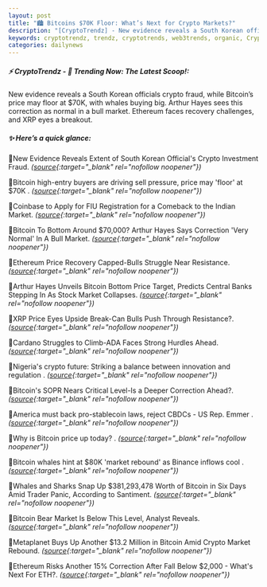```yaml
---
layout: post
title: "🏙️ Bitcoins $70K Floor: What’s Next for Crypto Markets?"
description: "[CryptoTrendz] - New evidence reveals a South Korean officials crypto fraud, while Bitcoin’s price may floor at $70K, with whales buying big. Arthur Hayes sees this correction as normal in a bull market. Ethereum faces recovery challenges, and XRP eyes a breakout."
keywords: cryptotrendz, trendz, cryptotrends, web3trends, organic, Crypto, Binance, Market, Analyst, Bitcoin
categories: dailynews
---
```


##### ⚡ CryptoTrendz - 📌 *Trending Now: The Latest Scoop!:*

New evidence reveals a South Korean officials crypto fraud, while Bitcoin’s price may floor at $70K, with whales buying big. Arthur Hayes sees this correction as normal in a bull market. Ethereum faces recovery challenges, and XRP eyes a breakout.

##### ✨ *Here’s a quick glance:*


🔹New Evidence Reveals Extent of South Korean Official's Crypto Investment Fraud. *([source](https://s.avyag.com/vefx){:target="_blank" rel="nofollow noopener"})*

🔹Bitcoin high-entry buyers are driving sell pressure, price may 'floor' at $70K . *([source](https://s.avyag.com/i5qd){:target="_blank" rel="nofollow noopener"})*

🔹Coinbase to Apply for FIU Registration for a Comeback to the Indian Market. *([source](https://s.avyag.com/r7ex){:target="_blank" rel="nofollow noopener"})*

🔹Bitcoin To Bottom Around $70,000? Arthur Hayes Says Correction 'Very Normal' In A Bull Market. *([source](https://s.avyag.com/rseg){:target="_blank" rel="nofollow noopener"})*

🔹Ethereum Price Recovery Capped-Bulls Struggle Near Resistance. *([source](https://s.avyag.com/msxu){:target="_blank" rel="nofollow noopener"})*

🔹Arthur Hayes Unveils Bitcoin Bottom Price Target, Predicts Central Banks Stepping In As Stock Market Collapses. *([source](https://s.avyag.com/fo1m){:target="_blank" rel="nofollow noopener"})*

🔹XRP Price Eyes Upside Break-Can Bulls Push Through Resistance?. *([source](https://s.avyag.com/6os1){:target="_blank" rel="nofollow noopener"})*

🔹Cardano Struggles to Climb-ADA Faces Strong Hurdles Ahead. *([source](https://s.avyag.com/220f){:target="_blank" rel="nofollow noopener"})*

🔹Nigeria's crypto future: Striking a balance between innovation and regulation . *([source](https://s.avyag.com/7cxq){:target="_blank" rel="nofollow noopener"})*

🔹Bitcoin's SOPR Nears Critical Level-Is a Deeper Correction Ahead?. *([source](https://s.avyag.com/1a7o){:target="_blank" rel="nofollow noopener"})*

🔹America must back pro-stablecoin laws, reject CBDCs - US Rep. Emmer . *([source](https://s.avyag.com/iquf){:target="_blank" rel="nofollow noopener"})*

🔹Why is Bitcoin price up today? . *([source](https://s.avyag.com/60wo){:target="_blank" rel="nofollow noopener"})*

🔹Bitcoin whales hint at $80K 'market rebound' as Binance inflows cool . *([source](https://s.avyag.com/gusb){:target="_blank" rel="nofollow noopener"})*

🔹Whales and Sharks Snap Up $381,293,478 Worth of Bitcoin in Six Days Amid Trader Panic, According to Santiment. *([source](https://s.avyag.com/kf17){:target="_blank" rel="nofollow noopener"})*

🔹Bitcoin Bear Market Is Below This Level, Analyst Reveals. *([source](https://s.avyag.com/aca9){:target="_blank" rel="nofollow noopener"})*

🔹Metaplanet Buys Up Another $13.2 Million in Bitcoin Amid Crypto Market Rebound. *([source](https://s.avyag.com/hh4u){:target="_blank" rel="nofollow noopener"})*

🔹Ethereum Risks Another 15% Correction After Fall Below $2,000 - What's Next For ETH?. *([source](https://s.avyag.com/m5dw){:target="_blank" rel="nofollow noopener"})*
